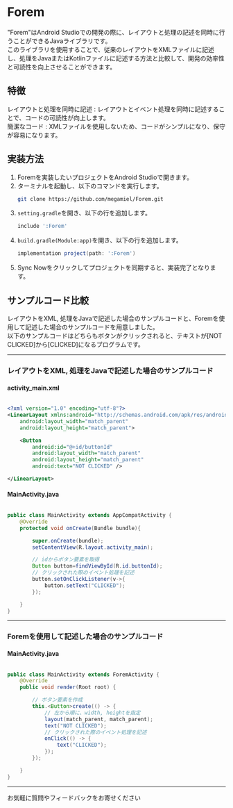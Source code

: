 # Forem

"Forem"はAndroid Studioでの開発の際に、レイアウトと処理の記述を同時に行うことができるJavaライブラリです。  
このライブラリを使用することで、従来のレイアウトをXMLファイルに記述し、処理をJavaまたはKotlinファイルに記述する方法と比較して、開発の効率性と可読性を向上させることができます。


## 特徴
レイアウトと処理を同時に記述 : レイアウトとイベント処理を同時に記述することで、コードの可読性が向上します。  
簡潔なコード : XMLファイルを使用しないため、コードがシンプルになり、保守が容易になります。


## 実装方法
1. Foremを実装したいプロジェクトをAndroid Studioで開きます。
2. ターミナルを起動し、以下のコマンドを実行します。
    ```bash
    git clone https://github.com/megamiel/Forem.git
    ```
3. `setting.gradle`を開き、以下の行を追加します。
    ```gradle
    include ':Forem'
    ```
4. `build.gradle(Module:app)`を開き、以下の行を追加します。
    ```gradle
    implementation project(path: ':Forem')
    ```
5. Sync Nowをクリックしてプロジェクトを同期すると、実装完了となります。



## サンプルコード比較
レイアウトをXML, 処理をJavaで記述した場合のサンプルコードと、Foremを使用して記述した場合のサンプルコードを用意しました。  
以下のサンプルコードはどちらもボタンがクリックされると、テキストが[NOT CLICKED]から[CLICKED]になるプログラムです。

---
### レイアウトをXML, 処理をJavaで記述した場合のサンプルコード

#### activity_main.xml
```XML

<?xml version="1.0" encoding="utf-8"?>
<LinearLayout xmlns:android="http://schemas.android.com/apk/res/android"
    android:layout_width="match_parent"
    android:layout_height="match_parent">

    <Button
        android:id="@+id/buttonId"
        android:layout_width="match_parent"
        android:layout_height="match_parent"
        android:text="NOT CLICKED" />

</LinearLayout>

```

#### MainActivity.java
```Java

public class MainActivity extends AppCompatActivity {
    @Override
    protected void onCreate(Bundle bundle){

        super.onCreate(bundle);
        setContentView(R.layout.activity_main);

        // idからボタン要素を取得
        Button button=findViewById(R.id.buttonId);
        // クリックされた際のイベント処理を記述
        button.setOnClickListener(v->{
            button.setText("CLICKED");
        });

    }
}

```
---

### Foremを使用して記述した場合のサンプルコード

#### MainActivity.java
```Java

public class MainActivity extends ForemActivity {
    @Override
    public void render(Root root) {

        // ボタン要素を作成
        this.<Button>create(() -> {
            // 左から順に、width, heightを指定
            layout(match_parent, match_parent);
            text("NOT CLICKED");
            // クリックされた際のイベント処理を記述
            onClick(() -> {
                text("CLICKED");
            });
        });

    }
}

```
---


お気軽に質問やフィードバックをお寄せください
